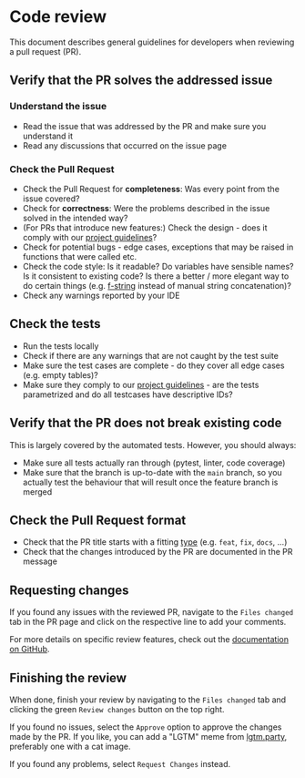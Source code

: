 # Code review

This document describes
general guidelines for developers
when reviewing a pull request (PR).

## Verify that the PR solves the addressed issue

### Understand the issue

* Read the issue that was addressed by the PR and make sure you understand it
* Read any discussions that occurred on the issue page

### Check the Pull Request

* Check the Pull Request for __completeness__: Was every point from the issue covered?
* Check for __correctness__: Were the problems described in the issue solved in the intended way?
* (For PRs that introduce new features:) Check the design - does it comply with our [project guidelines][guidelines-general]?
* Check for potential bugs - edge cases, exceptions that may be raised in functions that were called etc.
* Check the code style: Is it readable? Do variables have sensible names? Is it consistent to existing code? Is there a better / more elegant way to do certain things (e.g. [f-string](https://docs.python.org/3/tutorial/inputoutput.html#tut-f-strings) instead of manual string concatenation)?
* Check any warnings reported by your IDE

## Check the tests

* Run the tests locally
* Check if there are any warnings that are not caught by the test suite
* Make sure the test cases are complete - do they cover all edge cases (e.g. empty tables)?
* Make sure they comply to our [project guidelines][guidelines-tests] - are the tests parametrized and do all testcases have descriptive IDs?

## Verify that the PR does not break existing code

This is largely covered by the automated tests.
However, you should always:

* Make sure all tests actually ran through (pytest, linter, code coverage)
* Make sure that the branch is up-to-date with the `main` branch, so you actually test the behaviour that will result once the feature branch is merged

## Check the Pull Request format

* Check that the PR title starts with a fitting [type](https://github.com/Safe-DS/.github/blob/main/.github/CONTRIBUTING.md#types) (e.g. `feat`, `fix`, `docs`, ...)
* Check that the changes introduced by the PR are documented in the PR message

## Requesting changes

If you found any issues with the reviewed PR,
navigate to the `Files changed` tab in the PR page
and click on the respective line
to add your comments.

For more details on specific review features,
check out the [documentation on GitHub][github-review].

## Finishing the review

When done, finish your review
by navigating to the `Files changed` tab
and clicking the green `Review changes` button
on the top right.

If you found no issues,
select the `Approve` option
to approve the changes made by the PR.
If you like, you can add a "LGTM" meme
from [lgtm.party](https://lgtm.party/),
preferably one with a cat image.

If you found any problems,
select `Request Changes` instead.

[guidelines-general]: https://stdlib.safeds.com/en/stable/development/guidelines/
[guidelines-tests]: https://stdlib.safeds.com/en/stable/development/guidelines/#tests
[github-review]: https://docs.github.com/en/pull-requests/collaborating-with-pull-requests/reviewing-changes-in-pull-requests
